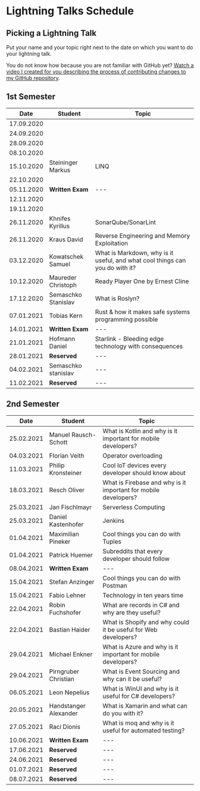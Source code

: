 # Lightning Talks Schedule

## Picking a Lightning Talk

Put your name and your topic right next to the date on which you want to do your lightning talk.

You do not know how because you are not familiar with GitHub yet? [Watch a video I created for you describing the process of contributing changes to my GitHub repository](https://youtu.be/mBprBD16P3g).

## 1st Semester

| Date       | Student          | Topic |
| ---------- | ---------------- | ----- |
| 17.09.2020 |                  |       |
| 24.09.2020 |                  |       |
| 28.09.2020 |                  |       |
| 08.10.2020 |                  |       |
| 15.10.2020 | Steininger Markus | LINQ |
| 22.10.2020 |                  |       |
| 05.11.2020 | **Written Exam** | ---   |
| 12.11.2020 |                  |       |
| 19.11.2020 |                  |       |
| 26.11.2020 | Khnifes Kyrillus | SonarQube/SonarLint |
| 26.11.2020 | Kraus David | Reverse Engineering and Memory Exploitation|
| 03.12.2020 | Kowatschek Samuel | What is Markdown, why is it useful, and what cool things can you do with it?|
| 10.12.2020 | Maureder Christoph | Ready Player One by Ernest Cline |
| 17.12.2020 |Semaschko Stanislav | What is Roslyn?|
| 07.01.2021 |Tobias Kern|Rust & how it makes safe systems programming possible|
| 14.01.2021 | **Written Exam** | ---   |
| 21.01.2021 |Hofmann Daniel|Starlink - Bleeding edge technology with consequences|
| 28.01.2021 | **Reserved**     | ---   |
| 04.02.2021 | Semaschko stanislav     | ---   |
| 11.02.2021 | **Reserved**     | ---   |

## 2nd Semester

| Date       | Student          | Topic |
| ---------- | ---------------- | ----- |
| 25.02.2021 |Manuel Rausch-Schott|What is Kotlin and why is it important for mobile developers?|
| 04.03.2021 |Florian Veith     |Operator overloading|
| 11.03.2021 |Philip Kronsteiner|Cool IoT devices every developer should know about|
| 18.03.2021 |Resch Oliver      |What is Firebase and why is it important for mobile developers? |
| 25.03.2021 |Jan Fischlmayr|Serverless Computing|
| 25.03.2021 |Daniel Kastenhofer|Jenkins|
| 01.04.2021 | Maximilian Pineker | Cool things you can do with Tuples |
| 01.04.2021 | Patrick Huemer   | Subreddits that every developer should follow |
| 08.04.2021 | **Written Exam** | ---   |
| 15.04.2021 |Stefan Anzinger   |Cool things you can do with Postman   | 
| 15.04.2021 |Fabio Lehner      |Technology in ten years time| 
| 22.04.2021 |Robin Fuchshofer  |What are records in C# and why are they useful?       |
| 22.04.2021 |Bastian Haider    |What is Shopify and why could it be useful for Web developers?      |
| 29.04.2021 |Michael Enkner    |What is Azure and why is it important for mobile developers?|
| 29.04.2021  | Pirngruber Christian| What is Event Sourcing and why can it be useful?|
| 06.05.2021 | Leon Nepelius    | What is WinUI and why is it useful for C# developers?|
| 20.05.2021 |Handstanger Alexander|What is Xamarin and what can do you with it?|
| 27.05.2021 | Raci Dionis | What is moq and why is it useful for automated testing? |
| 10.06.2021 | **Written Exam** | ---   |
| 17.06.2021 | **Reserved**     | ---   |
| 24.06.2021 | **Reserved**     | ---   |
| 01.07.2021 | **Reserved**     | ---   |
| 08.07.2021 | **Reserved**     | ---   |
